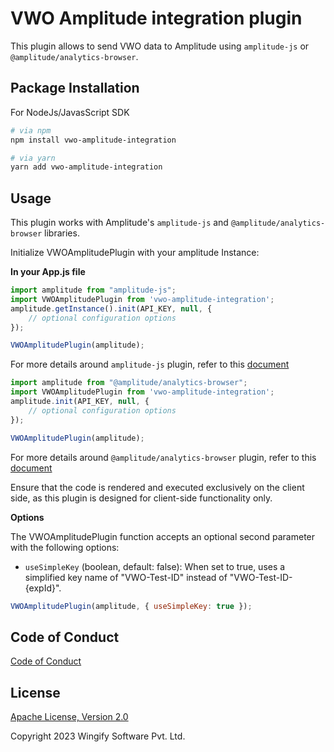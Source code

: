 # VWO Amplitude integration plugin

This plugin allows to send VWO data to Amplitude using `amplitude-js` or `@amplitude/analytics-browser`.

## Package Installation

For NodeJs/JavasScript SDK

```bash
# via npm
npm install vwo-amplitude-integration

# via yarn
yarn add vwo-amplitude-integration
```

## Usage

This plugin works with Amplitude's `amplitude-js` and `@amplitude/analytics-browser` libraries.

Initialize VWOAmplitudePlugin with your amplitude Instance:

**In your App.js file**
```js
import amplitude from "amplitude-js";
import VWOAmplitudePlugin from 'vwo-amplitude-integration';
amplitude.getInstance().init(API_KEY, null, {
    // optional configuration options
});

VWOAmplitudePlugin(amplitude); 
```
For more details around `amplitude-js` plugin, refer to this [document](https://www.npmjs.com/package/amplitude-js)

```js
import amplitude from "@amplitude/analytics-browser";
import VWOAmplitudePlugin from 'vwo-amplitude-integration';
amplitude.init(API_KEY, null, {
    // optional configuration options
});

VWOAmplitudePlugin(amplitude); 
```
For more details around `@amplitude/analytics-browser` plugin, refer to this [document](https://www.npmjs.com/package/@amplitude/analytics-browser)

Ensure that the code is rendered and executed exclusively on the client side, as this plugin is designed for client-side functionality only.

**Options**

The VWOAmplitudePlugin function accepts an optional second parameter with the following options:

- `useSimpleKey` (boolean, default: false): When set to true, uses a simplified key name of "VWO-Test-ID" instead of "VWO-Test-ID-{expId}".

```js
VWOAmplitudePlugin(amplitude, { useSimpleKey: true });
```

## Code of Conduct

[Code of Conduct](https://github.com/wingify/vwo-amplitude-integration/blob/master/CODE_OF_CONDUCT.md)

## License

[Apache License, Version 2.0](https://github.com/wingify/vwo-amplitude-integration/blob/master/LICENSE)

Copyright 2023 Wingify Software Pvt. Ltd.
